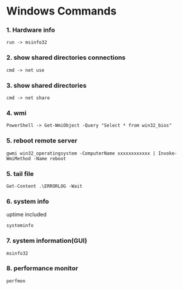 # Windows Commands

### 1. Hardware info

	run -> msinfo32

### 2. show shared directories connections

	cmd -> net use

### 3. show shared directories

	cmd -> net share

### 4. wmi

	PowerShell -> Get-WmiObject -Query "Select * from win32_bios"

### 5. reboot remote server

	gwmi win32_operatingsystem -ComputerName xxxxxxxxxxxx | Invoke-WmiMethod -Name reboot

### 5. tail file

	Get-Content .\ERRORLOG -Wait

### 6. system info

uptime included

	systeminfo

### 7. system information(GUI)

	msinfo32 

### 8. performance monitor

	perfmon
